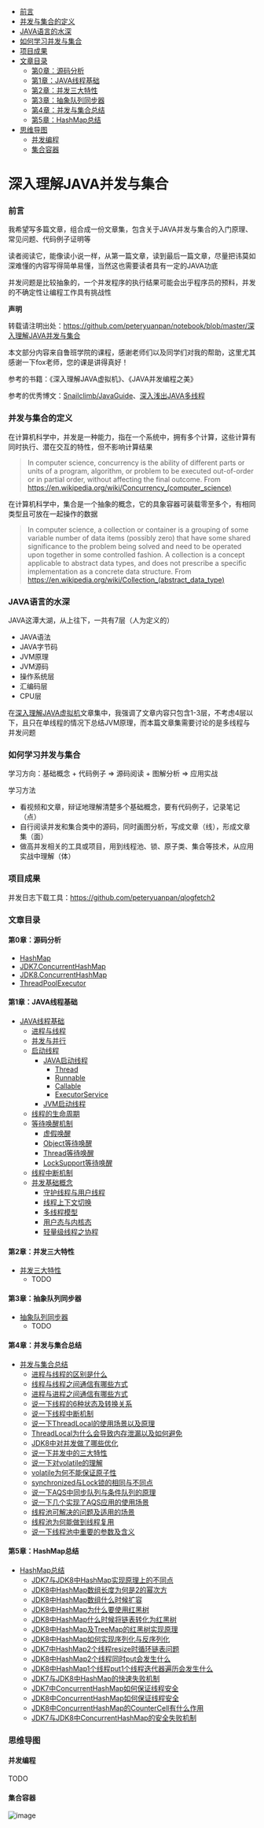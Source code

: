 - [前言](#前言)
- [并发与集合的定义](#并发与集合的定义)
- [JAVA语言的水深](#java语言的水深)
- [如何学习并发与集合](#如何学习并发与集合)
- [项目成果](#项目成果)
- [文章目录](#文章目录)
  - [第0章：源码分析](#第0章源码分析)
  - [第1章：JAVA线程基础](#第1章java线程基础)
  - [第2章：并发三大特性](#第2章并发三大特性)
  - [第3章：抽象队列同步器](#第3章抽象队列同步器)
  - [第4章：并发与集合总结](#第4章并发与集合总结)
  - [第5章：HashMap总结](#第5章hashmap总结)
- [思维导图](#思维导图)
  - [并发编程](#并发编程)
  - [集合容器](#集合容器)

# 深入理解JAVA并发与集合

### 前言

我希望写多篇文章，组合成一份文章集，包含关于JAVA并发与集合的入门原理、常见问题、代码例子证明等

读者阅读它，能像读小说一样，从第一篇文章，读到最后一篇文章，尽量把讳莫如深难懂的内容写得简单易懂，当然这也需要读者具有一定的JAVA功底

并发问题是比较抽象的，一个并发程序的执行结果可能会出乎程序员的预料，并发的不确定性让编程工作具有挑战性

**声明**

转载请注明出处：https://github.com/peteryuanpan/notebook/blob/master/深入理解JAVA并发与集合

本文部分内容来自鲁班学院的课程，感谢老师们以及同学们对我的帮助，这里尤其感谢一下fox老师，您的课是讲得真好！

参考的书籍：《深入理解JAVA虚拟机》、《JAVA并发编程之美》

参考的优秀博文：[Snailclimb/JavaGuide](https://github.com/Snailclimb/JavaGuide)、[深入浅出JAVA多线程](http://concurrent.redspider.group/)

### 并发与集合的定义

在计算机科学中，并发是一种能力，指在一个系统中，拥有多个计算，这些计算有同时执行、潜在交互的特性，但不影响计算结果

> In computer science, concurrency is the ability of different parts or units of a program, algorithm, or problem to be executed out-of-order or in partial order, without affecting the final outcome. From https://en.wikipedia.org/wiki/Concurrency_(computer_science)

在计算机科学中，集合是一个抽象的概念，它的具象容器可装载零至多个，有相同类型且可放在一起操作的数据

> In computer science, a collection or container is a grouping of some variable number of data items (possibly zero) that have some shared significance to the problem being solved and need to be operated upon together in some controlled fashion. A collection is a concept applicable to abstract data types, and does not prescribe a specific implementation as a concrete data structure. From https://en.wikipedia.org/wiki/Collection_(abstract_data_type)

### JAVA语言的水深

JAVA这潭大湖，从上往下，一共有7层（人为定义的）

- JAVA语法
- JAVA字节码
- JVM原理
- JVM源码
- 操作系统层
- 汇编码层
- CPU层

在[深入理解JAVA虚拟机](../深入理解JAVA虚拟机)文章集中，我强调了文章内容只包含1-3层，不考虑4层以下，且只在单线程的情况下总结JVM原理，而本篇文章集需要讨论的是多线程与并发问题

### 如何学习并发与集合

学习方向：基础概念 + 代码例子 => 源码阅读 + 图解分析 => 应用实战

学习方法
- 看视频和文章，辩证地理解清楚多个基础概念，要有代码例子，记录笔记（点）
- 自行阅读并发和集合类中的源码，同时画图分析，写成文章（线），形成文章集（面）
- 做高并发相关的工具或项目，用到线程池、锁、原子类、集合等技术，从应用实战中理解（体）

### 项目成果

并发日志下载工具：https://github.com/peteryuanpan/qlogfetch2

### 文章目录

#### 第0章：源码分析
- [HashMap](源码分析/HashMap.md)
- [JDK7.ConcurrentHashMap](源码分析/JDK7.ConcurrentHashMap.md)
- [JDK8.ConcurrentHashMap](源码分析/JDK8.ConcurrentHashMap.md)
- [ThreadPoolExecutor](源码分析/ThreadPoolExecutor.md)

#### 第1章：JAVA线程基础
- [JAVA线程基础](JAVA线程基础.md)
  - [进程与线程](JAVA线程基础.md#进程与线程)
  - [并发与并行](JAVA线程基础.md#并发与并行)
  - [启动线程](JAVA线程基础.md#启动线程)
    - [JAVA启动线程](JAVA线程基础.md#JAVA启动线程)
      - [Thread](JAVA线程基础.md#Thread)
      - [Runnable](JAVA线程基础.md#Runnable)
      - [Callable](JAVA线程基础.md#Callable)
      - [ExecutorService](JAVA线程基础.md#ExecutorService)
    - [JVM启动线程](JAVA线程基础.md#JVM启动线程)
  - [线程的生命周期](JAVA线程基础.md#线程的生命周期)
  - [等待唤醒机制](JAVA线程基础.md#等待唤醒机制)
    - [虚假唤醒](JAVA线程基础.md#虚假唤醒)
    - [Object等待唤醒](JAVA线程基础.md#Object等待唤醒)
    - [Thread等待唤醒](JAVA线程基础.md#Thread等待唤醒)
    - [LockSupport等待唤醒](JAVA线程基础.md#LockSupport等待唤醒)
  - [线程中断机制](JAVA线程基础.md#线程中断机制)
  - [并发基础概念](JAVA线程基础.md#并发基础概念)
    - [守护线程与用户线程](JAVA线程基础.md#守护线程与用户线程)
    - [线程上下文切换](JAVA线程基础.md#线程上下文切换)
    - [多线程模型](JAVA线程基础.md#多线程模型)
    - [用户态与内核态](JAVA线程基础.md#用户态与内核态)
    - [轻量级线程之协程](JAVA线程基础.md#轻量级线程之协程)

#### 第2章：并发三大特性
- [并发三大特性](并发三大特性.md)
  - TODO

#### 第3章：抽象队列同步器
- [抽象队列同步器](抽象队列同步器.md)
  - TODO

#### 第4章：并发与集合总结
- [并发与集合总结](并发与集合总结.md)
  - [进程与线程的区别是什么](并发与集合总结.md#进程与线程的区别是什么)
  - [线程与线程之间通信有哪些方式](并发与集合总结.md#线程与线程之间通信有哪些方式)
  - [进程与进程之间通信有哪些方式](并发与集合总结.md#进程与进程之间通信有哪些方式)
  - [说一下线程的6种状态及转换关系](并发与集合总结.md#说一下线程的6种状态及转换关系)
  - [说一下线程中断机制](并发与集合总结.md#说一下线程中断机制)
  - [说一下ThreadLocal的使用场景以及原理](并发与集合总结.md#说一下ThreadLocal的使用场景以及原理)
  - [ThreadLocal为什么会导致内存泄漏以及如何避免](并发与集合总结.md#ThreadLocal为什么会导致内存泄漏以及如何避免)
  - [JDK8中对并发做了哪些优化](并发与集合总结.md#JDK8中对并发做了哪些优化)
  - [说一下并发中的三大特性](并发与集合总结.md#说一下并发中的三大特性)
  - [说一下对volatile的理解](并发与集合总结.md#说一下对volatile的理解)
  - [volatile为何不能保证原子性](并发与集合总结.md#volatile为何不能保证原子性)
  - [synchronized与Lock锁的相同与不同点](并发与集合总结.md#synchronized与Lock锁的相同与不同点)
  - [说一下AQS中同步队列与条件队列的原理](并发与集合总结.md#说一下AQS中同步队列与条件队列的原理)
  - [说一下几个实现了AQS应用的使用场景](并发与集合总结.md#说一下几个实现了AQS应用的使用场景)
  - [线程池可解决的问题及适用的场景](并发与集合总结.md#线程池可解决的问题及适用的场景)
  - [线程池为何能做到线程复用](并发与集合总结.md#线程池为何能做到线程复用)
  - [说一下线程池中重要的参数及含义](并发与集合总结.md#说一下线程池中重要的参数及含义)

#### 第5章：HashMap总结
- [HashMap总结](HashMap总结.md)
  - [JDK7与JDK8中HashMap实现原理上的不同点](HashMap总结.md#JDK7与JDK8中HashMap实现原理上的不同点)
  - [JDK8中HashMap数组长度为何是2的幂次方](HashMap总结.md#JDK8中HashMap数组长度为何是2的幂次方)
  - [JDK8中HashMap数组什么时候扩容](HashMap总结.md#JDK8中HashMap数组什么时候扩容)
  - [JDK8中HashMap为什么要使用红黑树](HashMap总结.md#JDK8中HashMap为什么要使用红黑树)
  - [JDK8中HashMap什么时候将链表转化为红黑树](HashMap总结.md#JDK8中HashMap什么时候将链表转化为红黑树)
  - [JDK8中HashMap及TreeMap的红黑树实现原理](HashMap总结.md#JDK8中HashMap及TreeMap的红黑树实现原理)
  - [JDK8中HashMap如何实现序列化与反序列化](HashMap总结.md#JDK8中HashMap如何实现序列化与反序列化)
  - [JDK7中HashMap2个线程resize时循环链表问题](HashMap总结.md#JDK7中HashMap2个线程resize时循环链表问题)
  - [JDK8中HashMap2个线程同时put会发生什么](HashMap总结.md#JDK8中HashMap2个线程同时put会发生什么)
  - [JDK8中HashMap1个线程put1个线程迭代器遍历会发生什么](HashMap总结.md#JDK8中HashMap1个线程put1个线程迭代器遍历会发生什么)
  - [JDK7与JDK8中HashMap的快速失败机制](HashMap总结.md#JDK7与JDK8中HashMap的快速失败机制)
  - [JDK7中ConcurrentHashMap如何保证线程安全](HashMap总结.md#JDK7中ConcurrentHashMap如何保证线程安全)
  - [JDK8中ConcurrentHashMap如何保证线程安全](HashMap总结.md#JDK8中ConcurrentHashMap如何保证线程安全)
  - [JDK8中ConcurrentHashMap的CounterCell有什么作用](HashMap总结.md#JDK8中ConcurrentHashMap的CounterCell有什么作用)
  - [JDK7与JDK8中ConcurrentHashMap的安全失败机制](HashMap总结.md#JDK7与JDK8中ConcurrentHashMap的安全失败机制)

### 思维导图

#### 并发编程

TODO

#### 集合容器

![image](思维导图/集合容器.png)
